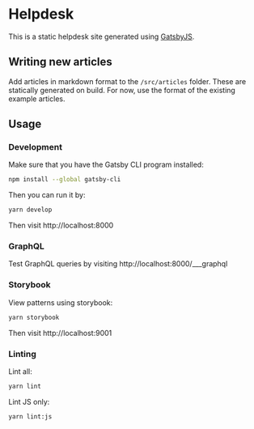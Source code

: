 # Helpdesk

This is a static helpdesk site generated using [GatsbyJS](https://www.gatsbyjs.org).

## Writing new articles
Add articles in markdown format to the `/src/articles` folder. These are statically generated on build. 
For now, use the format of the existing example articles.

## Usage

### Development

Make sure that you have the Gatsby CLI program installed:

```sh
npm install --global gatsby-cli
```

Then you can run it by:

```sh
yarn develop
```

Then visit http://localhost:8000

### GraphQL

Test GraphQL queries by visiting http://localhost:8000/___graphql

### Storybook

View patterns using storybook:

```sh
yarn storybook
```

Then visit http://localhost:9001

### Linting

Lint all:

```sh
yarn lint
```

Lint JS only:

```sh
yarn lint:js
```
